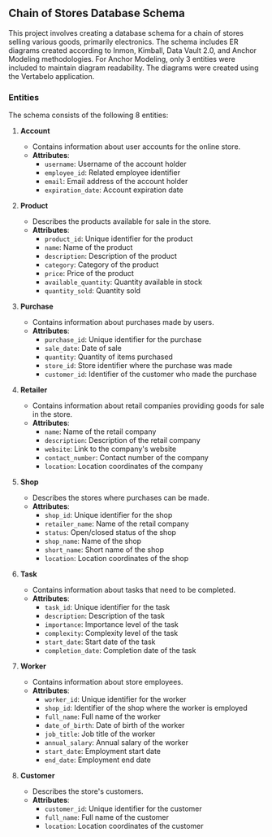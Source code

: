## Chain of Stores Database Schema

This project involves creating a database schema for a chain of stores selling various goods, primarily electronics. The schema includes ER diagrams created according to Inmon, Kimball, Data Vault 2.0, and Anchor Modeling methodologies. For Anchor Modeling, only 3 entities were included to maintain diagram readability. The diagrams were created using the Vertabelo application.

### Entities

The schema consists of the following 8 entities:

1. **Account**
    - Contains information about user accounts for the online store.
    - **Attributes**:
        - `username`: Username of the account holder
        - `employee_id`: Related employee identifier
        - `email`: Email address of the account holder
        - `expiration_date`: Account expiration date

2. **Product**
    - Describes the products available for sale in the store.
    - **Attributes**:
        - `product_id`: Unique identifier for the product
        - `name`: Name of the product
        - `description`: Description of the product
        - `category`: Category of the product
        - `price`: Price of the product
        - `available_quantity`: Quantity available in stock
        - `quantity_sold`: Quantity sold

3. **Purchase**
    - Contains information about purchases made by users.
    - **Attributes**:
        - `purchase_id`: Unique identifier for the purchase
        - `sale_date`: Date of sale
        - `quantity`: Quantity of items purchased
        - `store_id`: Store identifier where the purchase was made
        - `customer_id`: Identifier of the customer who made the purchase

4. **Retailer**
    - Contains information about retail companies providing goods for sale in the store.
    - **Attributes**:
        - `name`: Name of the retail company
        - `description`: Description of the retail company
        - `website`: Link to the company's website
        - `contact_number`: Contact number of the company
        - `location`: Location coordinates of the company

5. **Shop**
    - Describes the stores where purchases can be made.
    - **Attributes**:
        - `shop_id`: Unique identifier for the shop
        - `retailer_name`: Name of the retail company
        - `status`: Open/closed status of the shop
        - `shop_name`: Name of the shop
        - `short_name`: Short name of the shop
        - `location`: Location coordinates of the shop

6. **Task**
    - Contains information about tasks that need to be completed.
    - **Attributes**:
        - `task_id`: Unique identifier for the task
        - `description`: Description of the task
        - `importance`: Importance level of the task
        - `complexity`: Complexity level of the task
        - `start_date`: Start date of the task
        - `completion_date`: Completion date of the task

7. **Worker**
    - Contains information about store employees.
    - **Attributes**:
        - `worker_id`: Unique identifier for the worker
        - `shop_id`: Identifier of the shop where the worker is employed
        - `full_name`: Full name of the worker
        - `date_of_birth`: Date of birth of the worker
        - `job_title`: Job title of the worker
        - `annual_salary`: Annual salary of the worker
        - `start_date`: Employment start date
        - `end_date`: Employment end date

8. **Customer**
    - Describes the store's customers.
    - **Attributes**:
        - `customer_id`: Unique identifier for the customer
        - `full_name`: Full name of the customer
        - `location`: Location coordinates of the customer

